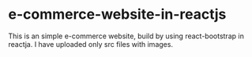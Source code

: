 # e-commerce-website-in-reactjs

This is an simple e-commerce website, build by using react-bootstrap in reactja. I have uploaded only src files with images.
